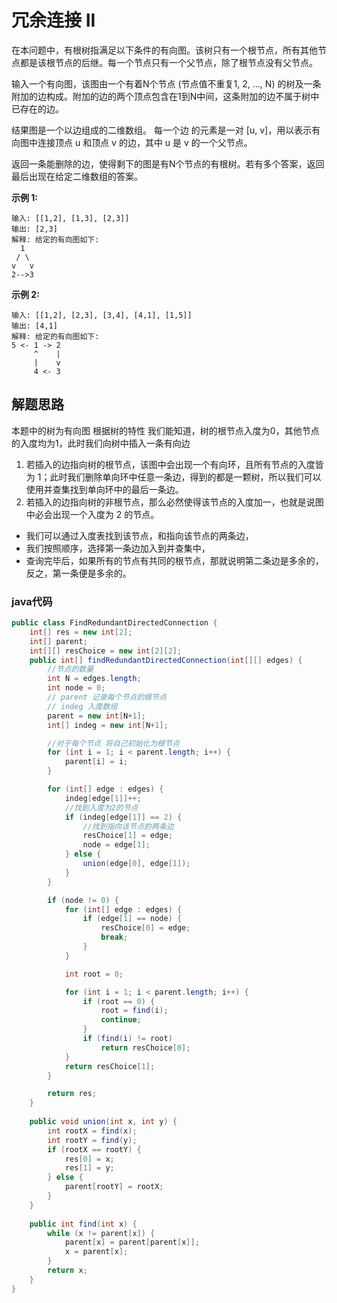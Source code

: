 # 冗余连接 II
在本问题中，有根树指满足以下条件的有向图。该树只有一个根节点，所有其他节点都是该根节点的后继。每一个节点只有一个父节点，除了根节点没有父节点。

输入一个有向图，该图由一个有着N个节点 (节点值不重复1, 2, ..., N) 的树及一条附加的边构成。附加的边的两个顶点包含在1到N中间，这条附加的边不属于树中已存在的边。

结果图是一个以边组成的二维数组。 每一个边 的元素是一对 [u, v]，用以表示有向图中连接顶点 u 和顶点 v 的边，其中 u 是 v 的一个父节点。

返回一条能删除的边，使得剩下的图是有N个节点的有根树。若有多个答案，返回最后出现在给定二维数组的答案。

**示例 1:**
```
输入: [[1,2], [1,3], [2,3]]
输出: [2,3]
解释: 给定的有向图如下:
  1
 / \
v   v
2-->3
```
**示例 2:**
```
输入: [[1,2], [2,3], [3,4], [4,1], [1,5]]
输出: [4,1]
解释: 给定的有向图如下:
5 <- 1 -> 2
     ^    |
     |    v
     4 <- 3
```

## 解题思路
本题中的树为有向图
根据树的特性 我们能知道，树的根节点入度为0，其他节点的入度均为1，此时我们向树中插入一条有向边
1. 若插入的边指向树的根节点，该图中会出现一个有向环，且所有节点的入度皆为 1；此时我们删除单向环中任意一条边，得到的都是一颗树，所以我们可以使用并查集找到单向环中的最后一条边。
2. 若插入的边指向树的非根节点，那么必然使得该节点的入度加一，也就是说图中必会出现一个入度为 2 的节点。
* 我们可以通过入度表找到该节点，和指向该节点的两条边，
* 我们按照顺序，选择第一条边加入到并查集中，
* 查询完毕后，如果所有的节点有共同的根节点，那就说明第二条边是多余的，反之，第一条便是多余的。

### java代码
```java
public class FindRedundantDirectedConnection {
    int[] res = new int[2];
    int[] parent;
    int[][] resChoice = new int[2][2];
    public int[] findRedundantDirectedConnection(int[][] edges) {
        //节点的数量
        int N = edges.length;
        int node = 0;
        // parent 记录每个节点的根节点
        // indeg 入度数组
        parent = new int[N+1];
        int[] indeg = new int[N+1];

        //对于每个节点 将自己初始化为根节点
        for (int i = 1; i < parent.length; i++) {
            parent[i] = i;
        }

        for (int[] edge : edges) {
            indeg[edge[1]]++;
            //找到入度为2的节点
            if (indeg[edge[1]] == 2) {
                //找到指向该节点的两条边
                resChoice[1] = edge;
                node = edge[1];
            } else {
                union(edge[0], edge[1]);
            }
        }

        if (node != 0) {
            for (int[] edge : edges) {
                if (edge[1] == node) {
                    resChoice[0] = edge;
                    break;
                }
            }

            int root = 0;

            for (int i = 1; i < parent.length; i++) {
                if (root == 0) {
                    root = find(i);
                    continue;
                }
                if (find(i) != root)
                    return resChoice[0];
            }
            return resChoice[1];
        }

        return res;
    }
    
    public void union(int x, int y) {
        int rootX = find(x);
        int rootY = find(y);
        if (rootX == rootY) {
            res[0] = x;
            res[1] = y;
        } else {
            parent[rootY] = rootX;
        }
    }
    
    public int find(int x) {
        while (x != parent[x]) {
            parent[x] = parent[parent[x]];
            x = parent[x];
        }
        return x;
    }
}
```